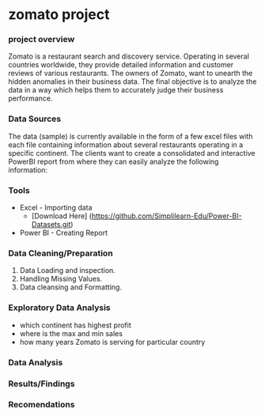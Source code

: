 # zomato project
### project overview

Zomato is a restaurant search and discovery service. Operating in several countries worldwide, they provide detailed information and customer reviews of various restaurants. The owners of Zomato, want to unearth
the hidden anomalies in their business data. The final objective is to analyze the data in a way which helps them to accurately judge their business performance.

### Data Sources

The data (sample) is currently available  in the form of a few excel files with each file containing information about several restaurants operating in a specific continent. The clients want to create a consolidated and interactive PowerBI report from where they can easily analyze the following information:

### Tools
- Excel - Importing data
  - [Download Here] (https://github.com/Simplilearn-Edu/Power-BI-Datasets.git)
- Power BI - Creating Report

### Data Cleaning/Preparation

1. Data Loading and inspection.
2. Handling Missing Values.
3. Data cleansing and Formatting.

### Exploratory Data Analysis

- which continent has highest profit
- where is the max and min sales
- how many years Zomato is serving for particular country

### Data Analysis
### Results/Findings
### Recomendations
